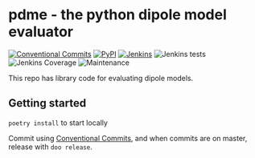 # pdme - the python dipole model evaluator

[![Conventional Commits](https://img.shields.io/badge/Conventional%20Commits-1.0.0-green.svg?style=flat-square)](https://conventionalcommits.org)
[![PyPI](https://img.shields.io/pypi/v/pdme?style=flat-square)](https://pypi.org/project/pdme/)
[![Jenkins](https://img.shields.io/jenkins/build?jobUrl=https%3A%2F%2Fjenkins.deepak.science%2Fjob%2Fgitea-physics%2Fjob%2Fpdme%2Fjob%2Fmaster&style=flat-square)](https://jenkins.deepak.science/job/gitea-physics/job/pdme/job/master/)
![Jenkins tests](https://img.shields.io/jenkins/tests?compact_message&jobUrl=https%3A%2F%2Fjenkins.deepak.science%2Fjob%2Fgitea-physics%2Fjob%2Fpdme%2Fjob%2Fmaster%2F&style=flat-square)
![Jenkins Coverage](https://img.shields.io/jenkins/coverage/cobertura?jobUrl=https%3A%2F%2Fjenkins.deepak.science%2Fjob%2Fgitea-physics%2Fjob%2Fpdme%2Fjob%2Fmaster%2F&style=flat-square)
![Maintenance](https://img.shields.io/maintenance/yes/2022?style=flat-square)

This repo has library code for evaluating dipole models.

## Getting started

`poetry install` to start locally

Commit using [Conventional Commits](https://www.conventionalcommits.org/en/v1.0.0/), and when commits are on master, release with `doo release`.
